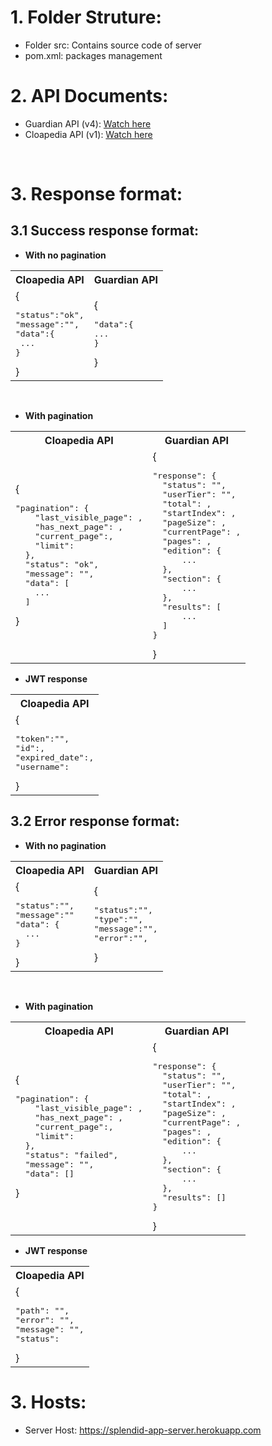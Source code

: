 # 1. Folder Struture:

- Folder src: Contains source code of server
- pom.xml: packages management

# 2. API Documents:

-   Guardian API (v4): [Watch here](https://open-platform.theguardian.com/documentation/)
-   Cloapedia API (v1): [Watch here](https://documenter.getpostman.com/view/17594467/VUjTiMnj)

<br>

# 3. Response format:
## 3.1 Success response format:

-   **With no pagination**
<table>
  <tr>
    <th>Cloapedia API</th>
    <th>Guardian API</th>
  </tr>
  <tr>
    <td>{<pre>"status":"ok",<br>"message":"",<br>"data":{<br> ... <br>}</pre>}</td>
    <td>{<pre>"data":{<br>...<br>}</pre>}</td>
  </tr>
</table>

<br>

-   **With pagination**

<table>
  <tr>
    <th>Cloapedia API</th>
    <th>Guardian API</th>
  </tr>
  <tr>
    <td>{<pre>"pagination": {
    "last_visible_page": ,
    "has_next_page": ,
    "current_page":,
    "limit":
  },
  "status": "ok",
  "message": "",
  "data": [
    ...
  ]</pre>}</td>
    <td>{<pre>"response": {
  "status": "",
  "userTier": "",
  "total": ,
  "startIndex": ,
  "pageSize": ,
  "currentPage": ,
  "pages": ,
  "edition": {
      ...
  },
  "section": {
      ...
  },
  "results": [
      ...
  ]
}</pre>}</td>
  </tr>
</table>


-   **JWT response**
<table>
  <tr>
    <th>Cloapedia API</th>
  </tr>
  <tr>
    <td>{<pre>"token":"",
"id":,
"expired_date":,
"username":</pre>}</td>
  </tr>
</table>


## 3.2 Error response format:

-   **With no pagination**

<table>
  <tr>
    <th>Cloapedia API</th>
    <th>Guardian API</th>
  </tr>
  <tr>
    <td>{<pre>"status":"",
"message":""
"data": {
  ...
}</pre>}</td>
    <td>{<pre>"status":"",
"type":"",
"message":"",
"error":"",
</pre>}</td>
  </tr>
</table>

<br>

-   **With pagination**
<table>
  <tr>
    <th>Cloapedia API</th>
    <th>Guardian API</th>
  </tr>
  <tr>
    <td>{<pre>"pagination": {
    "last_visible_page": ,
    "has_next_page": ,
    "current_page":,
    "limit":
  },
  "status": "failed",
  "message": "",
  "data": []</pre>}</td>
    <td>{<pre>"response": {
  "status": "",
  "userTier": "",
  "total": ,
  "startIndex": ,
  "pageSize": ,
  "currentPage": ,
  "pages": ,
  "edition": {
      ...
  },
  "section": {
      ...
  },
  "results": []
}</pre>}</td>
  </tr>
</table>



-   **JWT response**
<table>
  <tr>
    <th>Cloapedia API</th>
  </tr>
  <tr>
    <td>{<pre>"path": "",
"error": "",
"message": "",
"status":</pre>}</td>
  </tr>
</table>



# 3. Hosts:
- Server Host: https://splendid-app-server.herokuapp.com

